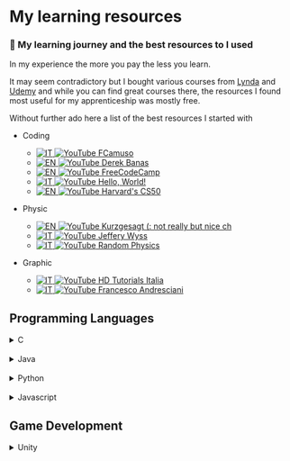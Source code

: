 # My learning resources

### 📖  My learning journey and the best resources to I used

In my experience the more you pay the less you learn.

It may seem contradictory but I bought various courses from [Lynda](https://www.lynda.com/) and [Udemy](https://www.udemy.com/) and while you can find great courses there, the resources I found most useful for my apprenticeship was mostly free. 

Without further ado here a list of the best resources I started with
- Coding
  - [![IT](https://raw.githubusercontent.com/zk-g/my-learning-resources/master/img/italy-flag-round-icon-16.png) ![YouTube](https://raw.githubusercontent.com/zk-g/my-learning-resources/master/img/icons8-play-button-16.png) FCamuso](https://www.youtube.com/user/fcamuso)
  - [![EN](https://github.com/zk-g/my-learning-resources/blob/master/img/united-states-of-america-flag-round-icon-16.png?raw=true) ![YouTube](https://raw.githubusercontent.com/zk-g/my-learning-resources/master/img/icons8-play-button-16.png) Derek Banas](https://www.youtube.com/user/derekbanas/featured)
  - [![EN](https://github.com/zk-g/my-learning-resources/blob/master/img/united-states-of-america-flag-round-icon-16.png?raw=true) ![YouTube](https://raw.githubusercontent.com/zk-g/my-learning-resources/master/img/icons8-play-button-16.png) FreeCodeCamp](https://www.youtube.com/channel/UC8butISFwT-Wl7EV0hUK0BQ)
  - [![IT](https://raw.githubusercontent.com/zk-g/my-learning-resources/master/img/italy-flag-round-icon-16.png) ![YouTube](https://raw.githubusercontent.com/zk-g/my-learning-resources/master/img/icons8-play-button-16.png) Hello, World!](https://www.youtube.com/channel/UC6aUvakn5PmqE6TNAPlW8NQ/feed)
  - [![EN](https://github.com/zk-g/my-learning-resources/blob/master/img/united-states-of-america-flag-round-icon-16.png?raw=true) ![YouTube](https://raw.githubusercontent.com/zk-g/my-learning-resources/master/img/icons8-play-button-16.png) Harvard's CS50](https://www.youtube.com/playlist?list=PLWKjhJtqVAbmGw5fN5BQlwuug-8bDmabi)
- Physic
  - [![EN](https://github.com/zk-g/my-learning-resources/blob/master/img/united-states-of-america-flag-round-icon-16.png?raw=true) ![YouTube](https://raw.githubusercontent.com/zk-g/my-learning-resources/master/img/icons8-play-button-16.png) Kurzgesagt (: not really but nice ch](https://www.youtube.com/channel/UCsXVk37bltHxD1rDPwtNM8Q)
  - [![IT](https://raw.githubusercontent.com/zk-g/my-learning-resources/master/img/italy-flag-round-icon-16.png) ![YouTube](https://raw.githubusercontent.com/zk-g/my-learning-resources/master/img/icons8-play-button-16.png) Jeffery Wyss](https://www.youtube.com/watch?v=kUXNIkptIIk&list=PLUL1bzfXcbX0dtG8a6k--Ci-eDOjBPR-r)
  - [![IT](https://raw.githubusercontent.com/zk-g/my-learning-resources/master/img/italy-flag-round-icon-16.png) ![YouTube](https://raw.githubusercontent.com/zk-g/my-learning-resources/master/img/icons8-play-button-16.png) Random Physics](https://www.youtube.com/channel/UCyE9-Zvq3xxWGS5Okf-TWwg/featured)

- Graphic
  - [![IT](https://raw.githubusercontent.com/zk-g/my-learning-resources/master/img/italy-flag-round-icon-16.png) ![YouTube](https://raw.githubusercontent.com/zk-g/my-learning-resources/master/img/icons8-play-button-16.png) HD Tutorials Italia](https://www.youtube.com/channel/UCmnOfKuqxNHWLox_eDPqEyg)
  - [![IT](https://raw.githubusercontent.com/zk-g/my-learning-resources/master/img/italy-flag-round-icon-16.png) ![YouTube](https://raw.githubusercontent.com/zk-g/my-learning-resources/master/img/icons8-play-button-16.png) Francesco Andresciani](https://www.youtube.com/user/ilstudiox)
## Programming Languages
<details>
<summary>C</summary>


- [My Exercise repository (not really)](https://github.com/zk-g/c-learning-exercises)

- [![IT](https://raw.githubusercontent.com/zk-g/my-learning-resources/master/img/italy-flag-round-icon-16.png) ![YouTube](https://raw.githubusercontent.com/zk-g/my-learning-resources/master/img/icons8-play-button-16.png) Hello World](https://www.youtube.com/watch?v=vpuotuKkbEU&list=PLMtyAydbuhajKYtxQZB1dWAW0O4k1fTBH)

</details>

<br/>

<details>

<summary>Java</summary>

- [![EN](https://github.com/zk-g/my-learning-resources/blob/master/img/united-states-of-america-flag-round-icon-16.png?raw=true) ![YouTube](https://raw.githubusercontent.com/zk-g/my-learning-resources/master/img/icons8-play-button-16.png) FreeCodeCamp](https://www.youtube.com/watch?v=grEKMHGYyns)

- [![EN](https://github.com/zk-g/my-learning-resources/blob/master/img/united-states-of-america-flag-round-icon-16.png?raw=true) ![YouTube](https://raw.githubusercontent.com/zk-g/my-learning-resources/master/img/icons8-play-button-16.png) Derek Banas](https://www.youtube.com/watch?v=n-xAqcBCws4)

- [![IT](https://raw.githubusercontent.com/zk-g/my-learning-resources/master/img/italy-flag-round-icon-16.png) ![YouTube](https://raw.githubusercontent.com/zk-g/my-learning-resources/master/img/icons8-play-button-16.png) FCamuso](https://www.youtube.com/watch?v=7PGPLqFpDMc&list=PL0qAPtx8YtJe2dpE7di4aPJwrQuRD6IDD)

</details>

<br/>

<details>

<summary>Python</summary>

- [![EN](https://github.com/zk-g/my-learning-resources/blob/master/img/united-states-of-america-flag-round-icon-16.png?raw=true) ![YouTube](https://raw.githubusercontent.com/zk-g/my-learning-resources/master/img/icons8-play-button-16.png) FreeCodeCamp](https://www.youtube.com/watch?v=rfscVS0vtbw)

- [![EN](https://github.com/zk-g/my-learning-resources/blob/master/img/united-states-of-america-flag-round-icon-16.png?raw=true) ![YouTube](https://raw.githubusercontent.com/zk-g/my-learning-resources/master/img/icons8-play-button-16.png) Derek Banas](https://www.youtube.com/watch?v=H1elmMBnykA)

- [![IT](https://raw.githubusercontent.com/zk-g/my-learning-resources/master/img/italy-flag-round-icon-16.png) ![YouTube](https://raw.githubusercontent.com/zk-g/my-learning-resources/master/img/icons8-play-button-16.png) FCamuso](https://www.youtube.com/watch?v=0MBpoHEjfG0&list=PL0qAPtx8YtJdbiBCoj4j6x_Ai6Vu9j5r9)

</details>

<br/>

<details>

<summary>Javascript</summary>

- [Stackoverflow (:](https://stackoverflow.com/)

- [![EN](https://github.com/zk-g/my-learning-resources/blob/master/img/united-states-of-america-flag-round-icon-16.png?raw=true) ![YouTube](https://raw.githubusercontent.com/zk-g/my-learning-resources/master/img/icons8-play-button-16.png) Derek Banas](https://youtu.be/fju9ii8YsGs)

- [![IT](https://raw.githubusercontent.com/zk-g/my-learning-resources/master/img/italy-flag-round-icon-16.png) ![YouTube](https://raw.githubusercontent.com/zk-g/my-learning-resources/master/img/icons8-play-button-16.png) FCamuso](https://www.youtube.com/watch?v=dDekOIgzxPA&list=PL0qAPtx8YtJceyk5_NpNvLbbkrmfX9kkw)

</details>

## Game Development

<details>

<summary>Unity</summary>
<br/>
- [![IT](https://raw.githubusercontent.com/zk-g/my-learning-resources/master/img/italy-flag-round-icon-16.png) Unity 3D Italia [PDF]](http://unity3dtutorials.it/Download/CORSO_COMPLETO_UNITY%2005-2019.pdf)


</details>
